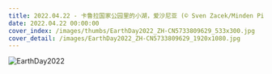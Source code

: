```yaml
---
title: 2022.04.22 - 卡鲁拉国家公园里的小湖，爱沙尼亚 (© Sven Zacek/Minden Pictures)
date: 2022.04.22 00:00:00
cover_index: /images/thumbs/EarthDay2022_ZH-CN5733809629_533x300.jpg
cover_detail: /images/EarthDay2022_ZH-CN5733809629_1920x1080.jpg
---
```


![EarthDay2022](/images/EarthDay2022_ZH-CN5733809629_1920x1080.jpg)
